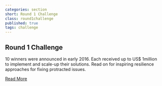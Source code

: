 ```yaml
---
categories: section
short: Round 1 Challenge
class: round1challenge
published: true
tags: challenge
---
```


<h2>Round 1 Challenge</h2>

<p>10 winners were announced in early 2016. Each received up to US$ 1million to implement and scale-up their solutions. Read on for inspiring resilience approaches for fixing protracted issues.</p>

<a href='{{site.baseurl}}/teams' class='apply button'>
	Read More
</a>
